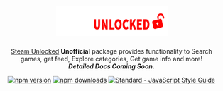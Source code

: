 <h1 align="center">
   <img src="./docs/images/steam-unlocked-logo.png">
</h1>
<p align="center">
   <a href="https://steamunlocked.net/"> Steam Unlocked</a> <b>Unofficial</b> package provides functionality to Search games, get feed, Explore categories, Get game info and more!
<br><i><b>Detailed Docs Coming Soon.</b></i></p>

<p align="center">
  <a href="https://www.npmjs.com/package/steam-unlocked"><img src="https://img.shields.io/npm/v/steam-unlocked.svg" alt="npm version"></a>
  <a href="https://www.npmjs.com/package/steam-unlocked"><img src="https://img.shields.io/npm/dm/steam-unlocked.svg" alt="npm downloads"></a>
  <a href="https://standardjs.com"><img src="https://img.shields.io/badge/code_style-standard-brightgreen.svg" alt="Standard - JavaScript Style Guide"></a>

</p>
<br>
<br>

